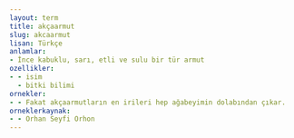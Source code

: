 ```yaml
---
layout: term
title: akçaarmut
slug: akcaarmut
lisan: Türkçe
anlamlar:
- İnce kabuklu, sarı, etli ve sulu bir tür armut
ozellikler:
- - isim
  - bitki bilimi
ornekler:
- - Fakat akçaarmutların en irileri hep ağabeyimin dolabından çıkar.
orneklerkaynak:
- - Orhan Seyfi Orhon
---
```

